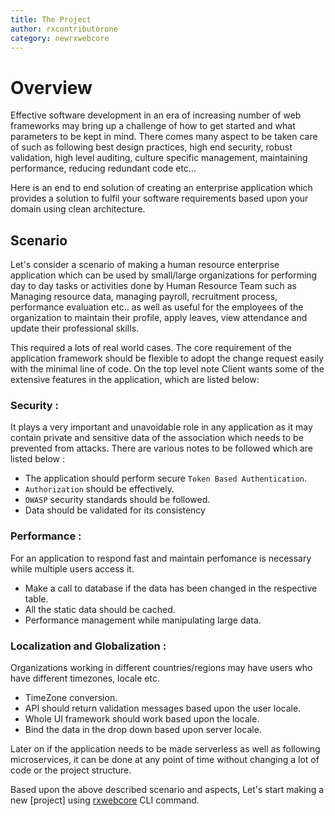 ```yaml
---
title: The Project
author: rxcontributorone
category: newrxwebcore  
---
```


# Overview

Effective software development in an era of increasing number of web frameworks may bring up a challenge of how to get started and what parameters to be kept in mind. There comes many aspect to be taken care of such as following best design practices, high end security, robust validation, high level auditing, culture specific management, maintaining performance, reducing redundant code etc...

Here is an end to end solution of creating an enterprise application which provides a solution to fulfil your software requirements based upon your domain using clean architecture. 

## Scenario
Let's consider a scenario of making a human resource enterprise application which can be used by small/large organizations for performing day to day tasks or activities done by Human Resource Team such as Managing resource data, managing payroll, recruitment process, performance evaluation etc.. as well as useful for the employees of the organization to maintain their profile, apply leaves, view attendance and update their professional skills.

This required a lots of real world cases. The core requirement of the application framework should be flexible to adopt the change request easily with the minimal line of code. On the top level note Client wants some of the extensive features in the application, which are listed below:

### Security :

It plays a very important and unavoidable role in any application as it may contain private and sensitive data of the association which needs to be prevented from attacks. There are various notes to be followed which are listed below : 

* The application should perform secure `Token Based Authentication`.
* `Authorization` should be effectively.
* `OWASP` security standards should be followed.
* Data should be validated for its consistency 

### Performance :

For an application to respond fast and maintain perfomance is necessary while multiple users access it. 

* Make a call to database if the data has been changed in the respective table.
* All the static data should be cached.
* Performance management while manipulating large data. 

### Localization and Globalization :

Organizations working in different countries/regions may have users who have different timezones, locale etc.

* TimeZone conversion.
* API should return validation messages based upon the user locale.
* Whole UI framework should work based upon the locale.
* Bind the data in the drop down based upon server locale. 

Later on if the application needs to be made serverless as well as following microservices, it can be done at any point of time without changing a lot of code or the project structure. 

Based upon the above described scenario and aspects, Let's start making a new [project] using [rxwebcore](https://www.nuget.org/packages/RxWebCore/) CLI command.





